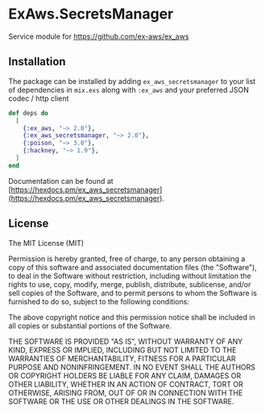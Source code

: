 # ExAws.SecretsManager

Service module for https://github.com/ex-aws/ex_aws

## Installation

The package can be installed by adding `ex_aws_secretsmanager` to your list of 
dependencies in `mix.exs` along with `:ex_aws` and your preferred JSON 
codec / http client

```elixir
def deps do
  [
    {:ex_aws, "~> 2.0"},
    {:ex_aws_secretsmanager, "~> 2.0"},
    {:poison, "~> 3.0"},
    {:hackney, "~> 1.9"},
  ]
end
```

Documentation can be found at [https://hexdocs.pm/ex_aws_secretsmanager](https://hexdocs.pm/ex_aws_secretsmanager).

## License

The MIT License (MIT)

Permission is hereby granted, free of charge, to any person obtaining a copy
of this software and associated documentation files (the "Software"), to deal
in the Software without restriction, including without limitation the rights
to use, copy, modify, merge, publish, distribute, sublicense, and/or sell
copies of the Software, and to permit persons to whom the Software is
furnished to do so, subject to the following conditions:

The above copyright notice and this permission notice shall be included in
all copies or substantial portions of the Software.

THE SOFTWARE IS PROVIDED "AS IS", WITHOUT WARRANTY OF ANY KIND, EXPRESS OR
IMPLIED, INCLUDING BUT NOT LIMITED TO THE WARRANTIES OF MERCHANTABILITY,
FITNESS FOR A PARTICULAR PURPOSE AND NONINFRINGEMENT. IN NO EVENT SHALL THE
AUTHORS OR COPYRIGHT HOLDERS BE LIABLE FOR ANY CLAIM, DAMAGES OR OTHER
LIABILITY, WHETHER IN AN ACTION OF CONTRACT, TORT OR OTHERWISE, ARISING FROM,
OUT OF OR IN CONNECTION WITH THE SOFTWARE OR THE USE OR OTHER DEALINGS IN
THE SOFTWARE.